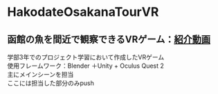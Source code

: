 # HakodateOsakanaTourVR
## 函館の魚を間近で観察できるVRゲーム：[紹介動画](https://www.youtube.com/watch?v=40mf8MeN4ic)
学部3年でのプロジェクト学習において作成したVRゲーム <br>
使用フレームワーク：Blender ＋Unity + Oculus Quest 2　<br>
主にメインシーンを担当 <br>
ここには担当した部分のみpush
